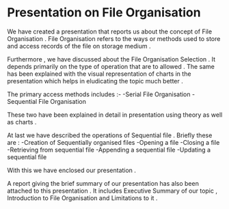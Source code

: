 # Presentation on File Organisation 

We have created a presentation that reports us about the concept of File Organisation . File Organisation refers to the ways or methods used to store and access records of the file on storage medium . 

Furthermore , we have discussed about the File Organisation Selection . It depends primarily on the type of operation that are to allowed . The same has been explained with the visual representation of charts in the presentation which helps in eludicating the topic much better . 

The primary access methods includes :-
                                   -Serial File Organisation
                                   -Sequential File Organisation 

These two have been explained in detail in presentation using theory as well as charts . 

At last we have described the operations of Sequential file . Briefly these are :
                                     -Creation of Sequentially organised files 
                                     -Opening a file 
                                     -Closing a file 
                                     -Retrieving from sequential file
                                     -Appending a sequential file
                                     -Updating a sequential file

With this we have enclosed our presentation .


 A report giving the brief summary of our presentation has also been attached to this presentation . It includes Executive Summary of our topic , Introduction to File Organisation and Limitations to it . 


